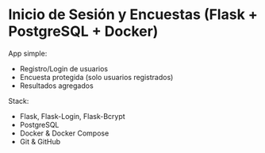 # Inicio de Sesión y Encuestas (Flask + PostgreSQL + Docker)

App simple:
- Registro/Login de usuarios
- Encuesta protegida (solo usuarios registrados)
- Resultados agregados

Stack:
- Flask, Flask-Login, Flask-Bcrypt
- PostgreSQL
- Docker & Docker Compose
- Git & GitHub
